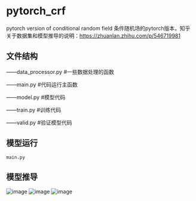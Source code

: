 # pytorch_crf
pytorch version of conditional random field
条件随机场的pytorch版本，知乎关于数据集和模型推导的说明：https://zhuanlan.zhihu.com/p/546719981

## 文件结构

——data_processor.py #一些数据处理的函数

——main.py #代码运行主函数

——model.py #模型代码

——train.py #训练代码

——valid.py #验证模型代码

## 模型运行
```
main.py
```

## 模型推导
![image](https://user-images.githubusercontent.com/50771953/181914344-89250afc-8120-4bd6-99a0-24c568c8dc8f.png)
![image](https://user-images.githubusercontent.com/50771953/181914364-b67c808c-2bc7-4aab-ab4e-93518b1fbf6e.png)
![image](https://user-images.githubusercontent.com/50771953/181914370-b64f7794-c81f-449a-ae3c-58c990708edf.png)


